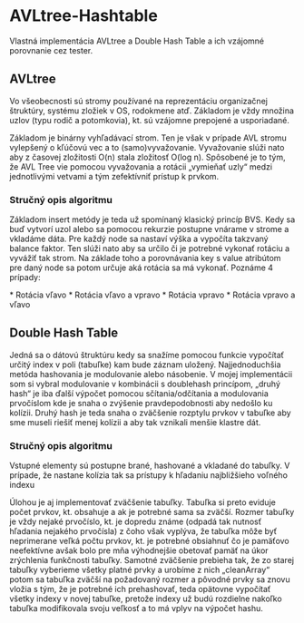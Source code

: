 # AVLtree-Hashtable
Vlastná implementácia AVLtree a Double Hash Table a ich vzájomné porovnanie cez tester.

## AVLtree
<p>Vo všeobecnosti sú stromy používané na reprezentáciu organizačnej štruktúry, systému zložiek v OS, rodokmene atď. Základom je vždy množina uzlov (typu rodič a potomkovia), kt. sú vzájomne prepojené a usporiadané.

Základom je binárny vyhľadávací strom. Ten je však v prípade AVL stromu vylepšený o kľúčovú vec a to (samo)vyvažovanie. Vyvažovanie slúži nato aby z časovej zložitosti O(n) stala zložitosť O(log n). Spôsobené je to tým, že AVL Tree vie pomocou vyvažovania a rotácii „vymieňať uzly“ medzi jednotlivými vetvami a tým zefektívniť prístup k prvkom. </p>

### Stručný opis algoritmu
<p>Základom insert metódy je teda už spomínaný klasický princíp BVS. Kedy sa buď vytvorí uzol alebo sa pomocou rekurzie postupne vnárame v strome a vkladáme dáta. Pre každý node sa nastaví výška a vypočíta takzvaný balance faktor. Ten slúži nato aby sa určilo či je potrebné vykonať rotáciu a vyvážiť tak strom. Na základe toho a porovnávania key s value atribútom pre daný node sa potom určuje aká rotácia sa má vykonať. Poznáme 4 prípady:</p>
* Rotácia vľavo
* Rotácia vľavo a vpravo
* Rotácia vpravo
* Rotácia vpravo a vľavo

## Double Hash Table

<p>Jedná sa o dátovú štruktúru kedy sa snažíme pomocou funkcie vypočítať určitý index v poli (tabuľke) kam bude záznam uložený. Najjednoduchšia metóda hashovania je modulovanie alebo násobenie. V mojej implementácii som si vybral modulovanie v kombinácii s doublehash princípom, „druhý hash“ je iba ďalší výpočet pomocou sčítania/odčítania a modulovania prvočíslom kde je snaha o zvýšenie pravdepodobnosti aby nedošlo ku kolízii. Druhý hash je teda snaha o zväčšenie rozptylu prvkov v tabuľke aby sme museli riešiť menej kolízii a aby tak vznikali menšie klastre dát.</p>

### Stručný opis algoritmu
<p>Vstupné elementy sú postupne brané, hashované a vkladané do tabuľky. V prípade, že nastane kolízia tak sa prístupy k hľadaniu najbližšieho voľného indexu</p>

<p>Úlohou je aj implementovať zväčšenie tabuľky. Tabuľka si preto eviduje počet prvkov, kt. obsahuje a ak je potrebné sama sa zväčší. Rozmer tabuľky je vždy nejaké prvočíslo, kt. je dopredu známe (odpadá tak nutnosť hľadania nejakého prvočísla) z čoho však vyplýva, že tabuľka môže byť neprimerane veľká počtu prvkov, kt. je potrebné obsiahnuť čo je pamäťovo neefektívne avšak bolo pre mňa výhodnejšie obetovať pamäť na úkor zrýchlenia funkčnosti tabuľky.
Samotné zväčšenie prebieha tak, že zo starej tabuľky vyberieme všetky platné prvky a urobíme z nich „cleanArray“ potom sa tabuľka zväčší na požadovaný rozmer a pôvodné prvky sa znovu vložia s tým, že je potrebné ich prehashovať, teda opätovne vypočítať všetky indexy v novej tabuľke, pretože indexy už budú rozdielne nakoľko tabuľka modifikovala svoju veľkosť a to má vplyv na výpočet hashu.</p>
